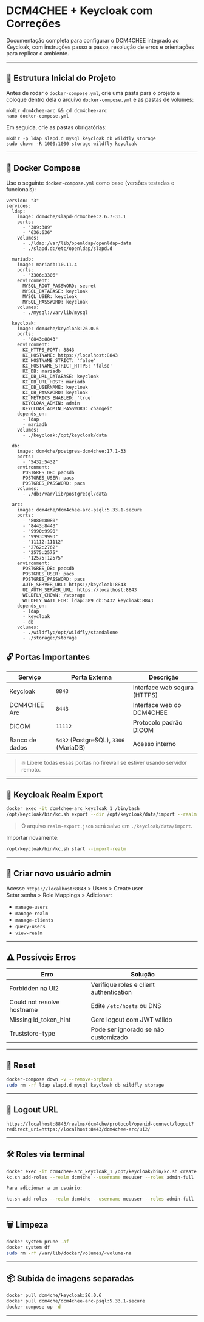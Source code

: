 
DCM4CHEE + Keycloak com Correções
=================================


Documentação completa para configurar o DCM4CHEE integrado ao Keycloak, com instruções passo a passo, resolução de erros e orientações para replicar o ambiente.




---


📁 Estrutura Inicial do Projeto
------------------------------


Antes de rodar o `docker-compose.yml`, crie uma pasta para o projeto e coloque dentro dela o arquivo `docker-compose.yml` e as pastas de volumes:



```
mkdir dcm4chee-arc && cd dcm4chee-arc
nano docker-compose.yml

```

Em seguida, crie as pastas obrigatórias:



```
mkdir -p ldap slapd.d mysql keycloak db wildfly storage
sudo chown -R 1000:1000 storage wildfly keycloak

```



---


🐳 Docker Compose
----------------


Use o seguinte `docker-compose.yml` como base (versões testadas e funcionais):



```
version: "3"
services:
  ldap:
    image: dcm4che/slapd-dcm4chee:2.6.7-33.1
    ports:
      - "389:389"
      - "636:636"
    volumes:
      - ./ldap:/var/lib/openldap/openldap-data
      - ./slapd.d:/etc/openldap/slapd.d

  mariadb:
    image: mariadb:10.11.4
    ports:
      - "3306:3306"
    environment:
      MYSQL_ROOT_PASSWORD: secret
      MYSQL_DATABASE: keycloak
      MYSQL_USER: keycloak
      MYSQL_PASSWORD: keycloak
    volumes:
      - ./mysql:/var/lib/mysql

  keycloak:
    image: dcm4che/keycloak:26.0.6
    ports:
      - "8843:8843"
    environment:
      KC_HTTPS_PORT: 8843
      KC_HOSTNAME: https://localhost:8843
      KC_HOSTNAME_STRICT: 'false'
      KC_HOSTNAME_STRICT_HTTPS: 'false'
      KC_DB: mariadb
      KC_DB_URL_DATABASE: keycloak
      KC_DB_URL_HOST: mariadb
      KC_DB_USERNAME: keycloak
      KC_DB_PASSWORD: keycloak
      KC_METRICS_ENABLED: 'true'
      KEYCLOAK_ADMIN: admin
      KEYCLOAK_ADMIN_PASSWORD: changeit
    depends_on:
      - ldap
      - mariadb
    volumes:
      - ./keycloak:/opt/keycloak/data

  db:
    image: dcm4che/postgres-dcm4chee:17.1-33
    ports:
      - "5432:5432"
    environment:
      POSTGRES_DB: pacsdb
      POSTGRES_USER: pacs
      POSTGRES_PASSWORD: pacs
    volumes:
      - ./db:/var/lib/postgresql/data

  arc:
    image: dcm4che/dcm4chee-arc-psql:5.33.1-secure
    ports:
      - "8080:8080"
      - "8443:8443"
      - "9990:9990"
      - "9993:9993"
      - "11112:11112"
      - "2762:2762"
      - "2575:2575"
      - "12575:12575"
    environment:
      POSTGRES_DB: pacsdb
      POSTGRES_USER: pacs
      POSTGRES_PASSWORD: pacs
      AUTH_SERVER_URL: https://keycloak:8843
      UI_AUTH_SERVER_URL: https://localhost:8843
      WILDFLY_CHOWN: /storage
      WILDFLY_WAIT_FOR: ldap:389 db:5432 keycloak:8843
    depends_on:
      - ldap
      - keycloak
      - db
    volumes:
      - ./wildfly:/opt/wildfly/standalone
      - ./storage:/storage

```
## 🔓 Portas Importantes

| Serviço        | Porta Externa                         | Descrição                    |
| -------------- | ------------------------------------- | ---------------------------- |
| Keycloak       | `8843`                                | Interface web segura (HTTPS) |
| DCM4CHEE Arc   | `8443`                                | Interface web do DCM4CHEE    |
| DICOM          | `11112`                               | Protocolo padrão DICOM       |
| Banco de dados | `5432` (PostgreSQL), `3306` (MariaDB) | Acesso interno               |

> 🔥 Libere todas essas portas no firewall se estiver usando servidor remoto.


---

## 🔑 Keycloak Realm Export

```bash
docker exec -it dcm4chee-arc_keycloak_1 /bin/bash
/opt/keycloak/bin/kc.sh export --dir /opt/keycloak/data/import --realm dcm4che --users realm_file
```

> O arquivo `realm-export.json` será salvo em `./keycloak/data/import`.

Importar novamente:

```bash
/opt/keycloak/bin/kc.sh start --import-realm
```

---

## 👤 Criar novo usuário admin

Acesse `https://localhost:8843` > Users > Create user  
Setar senha > Role Mappings > Adicionar:

- `manage-users`
- `manage-realm`
- `manage-clients`
- `query-users`
- `view-realm`

---

## ⚠ Possíveis Erros

| Erro | Solução |
|------|---------|
| Forbidden na UI2 | Verifique roles e client authentication |
| Could not resolve hostname | Edite `/etc/hosts` ou DNS |
| Missing id_token_hint | Gere logout com JWT válido |
| Truststore-type | Pode ser ignorado se não customizado |

---

## 🔄 Reset

```bash
docker-compose down -v --remove-orphans
sudo rm -rf ldap slapd.d mysql keycloak db wildfly storage
```

---

## 🔐 Logout URL

```
https://localhost:8843/realms/dcm4che/protocol/openid-connect/logout?redirect_uri=https://localhost:8443/dcm4chee-arc/ui2/
```

---

## 🛠️ Roles via terminal

```bash
docker exec -it dcm4chee-arc_keycloak_1 /opt/keycloak/bin/kc.sh create roles --realm dcm4che --name admin-full
kc.sh add-roles --realm dcm4che --username meuuser --roles admin-full

Para adicionar a um usuário:

kc.sh add-roles --realm dcm4che --username meuuser --roles admin-full
```

---

## 🗑️ Limpeza

```bash
docker system prune -af
docker system df
sudo rm -rf /var/lib/docker/volumes/<volume-na
```

---

## 📦 Subida de imagens separadas

```bash
docker pull dcm4che/keycloak:26.0.6
docker pull dcm4che/dcm4chee-arc-psql:5.33.1-secure
docker-compose up -d
```

---
